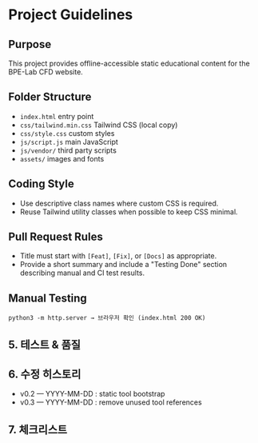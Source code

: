 # Project Guidelines

## Purpose
This project provides offline-accessible static educational content for the BPE-Lab CFD website.

## Folder Structure
- `index.html` entry point
- `css/tailwind.min.css` Tailwind CSS (local copy)
- `css/style.css` custom styles
- `js/script.js` main JavaScript
- `js/vendor/` third party scripts
- `assets/` images and fonts

## Coding Style
- Use descriptive class names where custom CSS is required.
- Reuse Tailwind utility classes when possible to keep CSS minimal.

## Pull Request Rules
- Title must start with `[Feat]`, `[Fix]`, or `[Docs]` as appropriate.
- Provide a short summary and include a "Testing Done" section describing manual and CI test results.

## Manual Testing
`python3 -m http.server → 브라우저 확인 (index.html 200 OK)`

## 5. 테스트 & 품질

## 6. 수정 히스토리
- v0.2 — YYYY-MM-DD : static tool bootstrap
- v0.3 — YYYY-MM-DD : remove unused tool references

## 7. 체크리스트

